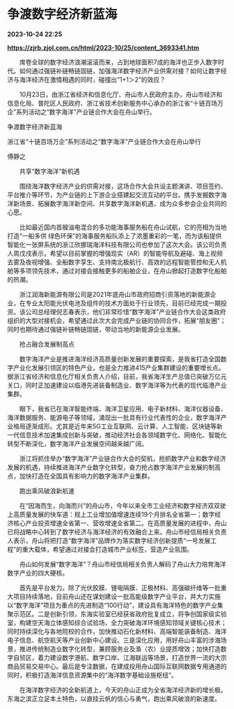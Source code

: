 # 争渡数字经济新蓝海

**2023-10-24 22:25**

**https://zjrb.zjol.com.cn/html/2023-10/25/content_3693341.htm**

　　席卷全球的数字经济浪潮滚滚而来，占到地球面积7成的海洋也正步入数字时代。如何通过强链补链畅链固链，加强海洋数字经济产业供需对接？如何让数字经济与海洋经济在激情相遇的同时，碰撞出“1+1＞2”的效应？

　　10月23日，由浙江省经济和信息化厅、舟山市人民政府主办，舟山市经济和信息化局、普陀区人民政府、浙江省技术创新服务中心承办的浙江省“十链百场万企”系列活动之“数字海洋”产业链合作大会在舟山举行。

争渡数字经济新蓝海

浙江省“十链百场万企”系列活动之“数字海洋”产业链合作大会在舟山举行

傅静之

　　共享“数字海洋”新机遇

　　围绕海洋数字经济产业的供需对接，这场合作大会共设主题演讲、项目签约、平台推介等环节，为产业链的上下游企业搭建起交流互动的平台。携手发掘数字海洋新场景、拓展数字海洋新空间、共享数字海洋新机遇，成为众多参会企业共同的心愿。

　　比如最近国内首艘油电混合的多功能海事服务船在舟山试航，它的亮相为当地打造“一船多供 绿色环保”的海事服务船队添上了浓墨重彩的一笔，而为该船提供智能化一张屏系统的浙江欣挪瑞海洋科技有限公司也参加了这次大会。该公司负责人周戊戌表示，希望以目前掌握的增强现实（AR）的智能导航及避碰、海上视频去雾及夜视增强、全船数字孪生、支持南北极航行、高效的远程智能管控和无人机舱等多项领先技术，通过对接会接触更多的船舶企业，在舟山掀起打造数字化船舶的热潮。

　　浙江润海新能源有限公司是2021年底舟山市政府招商引资落地的新能源企业，在专业太阳能光伏电池及组件的技术方面处于行业领先，目前已经完成一期投资。该公司总经理倪志春表示，他们非常珍惜“数字海洋”产业链合作大会这类政府组织的大型对接机会，希望通过此次大会完成产业链的协同合作，拓展“朋友圈”；同时也期待通过强链补链畅链固链，带动当地的新能源企业发展。

　　抢占融合发展制高点

　　数字海洋产业是推进海洋经济高质量创新发展的重要探索，是我省打造全国数字产业化发展引领区的特色产业，也是全力推进415产业集群建设的重要增长点。据浙江省经济和信息化厅相关负责人介绍，目前，我省海洋生产总值已突破万亿元关口，同时正加速建设以临港先进装备制造业、数字海洋等为代表的现代临港产业集群。

　　眼下，我省已在海洋智能终端、海洋卫星应用、电子新材料、海洋仪器设备、海洋数据服务、能源电子等领域，涌现出一批具有行业代表性的企业，数字海洋产业格局逐渐成形。尤其是近年来5G工业互联网、云计算、人工智能、区块链等新一代信息技术加速集成创新与突破，推动经济社会各领域数字化、网络化、智能化转型不断深化，数字海洋产业发展空间越来越广阔。

　　浙江将抓住举办“数字海洋”产业链合作大会的契机，抢抓数字产业和数字经济发展的机遇，持续推进海洋产业数字化转型，奋力抢占数字海洋产业发展的制高点，加快打造在全国具有影响力的数字海洋产业集群。

　　跑出乘风破浪新航速

　　在“因海而生，向海而兴”的舟山市，今年以来全市工业经济和数字经济双双驶上高质量发展的快车道：规上工业增加值增速连续19个月排名全省第一；数字经济核心产业投资增速全省第一、营收增速全省第二。在高质量发展的进程中，舟山已将战略中心转到了数字经济与海洋经济的有效融合上来。舟山市经信局相关负责人表示，舟山将把打造“数字海洋”品牌作为落实数字经济创新提质“一号发展工程”的重大载体，希望通过对接会打造城市产业标签，营造产业氛围。

　　舟山如何发展“数字海洋”？舟山市经信局相关负责人解码了舟山大力培育海洋数字产业的四大硬核。

　　首先是平台发力。除了光伏胶膜、锂电隔膜、正极材料、高强碳纤维等一批重大项目持续落地，目前舟山还在谋划建设一批高能级数字产业平台，并大力实施以“数字海洋”项目为重点的先进制造“100行动”，建设具有海洋特色的数字产业集聚示范区。二是创新引领，东海实验室已经获省政府批复成立，将争创国家级实验室，构建空天海立体感知综合试验场，全力突破海洋环境感知领域关键核心技术；同时持续深化与各地院校的合作，加快推动石化新材料、高端智能装备制造、海洋电子信息、航空航天等产业创新中心建设。三是深化应用，用好舟山丰富的涉海场景，推进传统制造业数字化转型，兼顾服务业及渔（农）业提质增效；加快打造数字自贸区，着力建设数字港航、数字口岸、江海联运等场景，打造世界一流的大宗商品贸易交易中心。最后是专注数据，在建成投用舟山国际互联网数据专用通道的同时，积极打造海洋信息资源集中的“海洋数字基础设施枢纽”。

　　在海洋数字经济的全新航道上，今天的舟山正成为全省海洋经济新的增长极。东海之滨正立足本土特色，以直挂云帆的信心与勇气，跑出乘风破浪的新速度。